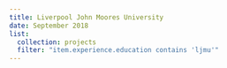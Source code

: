 ```yaml
---
title: Liverpool John Moores University
date: September 2018
list:
  collection: projects
  filter: "item.experience.education contains 'ljmu'"
---
```

